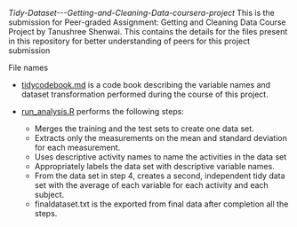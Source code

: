 *Tidy-Dataset---Getting-and-Cleaning-Data-coursera-project*
This is the submission for Peer-graded Assignment: Getting and Cleaning Data Course Project by Tanushree Shenwai. This contains the details for the files present in this repository for better understanding of peers for this project submission

File names 
  - [tidycodebook.md](https://github.com/Tshree24/Tidy-Dataset---Getting-and-Cleaning-Data-coursera-project/blob/master/tidycodebook.md) is a code book describing the variable names and dataset transformation performed during the course of this project.

  - [run_analysis.R](https://github.com/Tshree24/Tidy-Dataset---Getting-and-Cleaning-Data-coursera-project/blob/master/run_analysis.R) performs the following steps:

    * Merges the training and the test sets to create one data set.
    * Extracts only the measurements on the mean and standard deviation for each measurement.
    * Uses descriptive activity names to name the activities in the data set
    * Appropriately labels the data set with descriptive variable names.
    * From the data set in step 4, creates a second, independent tidy data set with the average of each variable for each activity and each subject.
    * finaldataset.txt is the exported from final data after completion all the steps.